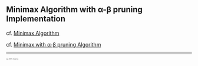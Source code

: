 ## Minimax Algorithm with α-β pruning Implementation

  cf. [Minimax Algorithm](https://en.wikipedia.org/wiki/Minimax)

  cf. [Minimax with α-β pruning Algorithm](https://en.wikipedia.org/wiki/Alpha%E2%80%93beta_pruning)


<hr />
<p style="font-size:0.25em">Jan. 2021, Corto Inc</p>
